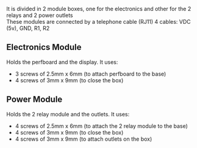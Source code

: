 It is divided in 2 module boxes, one for the electronics and other for the 2 relays and 2 power outlets  
These modules are connected by a telephone cable (RJ11) 4 cables: VDC (5v), GND, R1, R2

## Electronics Module
Holds the perfboard and the display. It uses:
* 3 screws of 2.5mm x 6mm (to attach perfboard to the base)
* 4 screws of 3mm x 9mm (to close the box)

## Power Module
Holds the 2 relay module and the outlets. It uses:
* 4 screws of 2.5mm x 6mm (to attach the 2 relay module to the base)
* 4 screws of 3mm x 9mm (to close the box)
* 4 screws of 3mm x 9mm (to attach outlets on the box)
